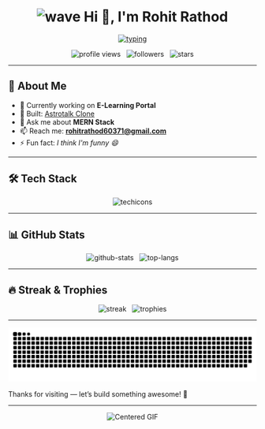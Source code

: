 <!-- README.md -->

<h1 align="center">
  <img src="https://raw.githubusercontent.com/rohitrathod9033/rohitrathod9033/output/wave.gif" alt="wave" width="34px" />
  Hi 👋, I'm Rohit Rathod
</h1>

<p align="center">
  <a href="https://git.io/typing-svg">
    <img src="https://readme-typing-svg.herokuapp.com?font=Fira+Code&size=26&pause=1200&color=00E6FF&center=true&vCenter=true&width=780&lines=Full-Stack+JavaScript+Developer;MERN+Stack+|+MongoDB+Express+React+Node;Building+E-Learning+Portal;Open+to+Collaborations" alt="typing"/>
  </a>
</p>

<p align="center">
  <img src="https://komarev.com/ghpvc/?username=rohitrathod9033&label=Profile+views&color=0e75b6&style=flat" alt="profile views" />
  &nbsp;
  <img src="https://img.shields.io/github/followers/rohitrathod9033?label=Followers&style=social" alt="followers" />
  &nbsp;
  <img src="https://img.shields.io/github/stars/rohitrathod9033?style=social" alt="stars" />
</p>

---

## 🚀 About Me
- 🔭 Currently working on **E-Learning Portal**  
- 🌟 Built: [Astrotalk Clone](https://astrotalk-clone.netlify.app/)  
- 💬 Ask me about **MERN Stack**  
- 📫 Reach me: **rohitrathod60371@gmail.com**  
- ⚡ Fun fact: *I think I'm funny 😄*

---

## 🛠 Tech Stack
<p align="center">
  <img src="https://skillicons.dev/icons?i=js,react,nodejs,express,mongodb,tailwind,aws,docker,git,html,css&theme=dark" alt="techicons"/>
</p>

---

## 📊 GitHub Stats
<p align="center">
  <img src="https://github-readme-stats.vercel.app/api?username=rohitrathod9033&show_icons=true&theme=tokyonight&hide_border=true" height="160" alt="github-stats"/>
  &nbsp;
  <img src="https://github-readme-stats.vercel.app/api/top-langs/?username=rohitrathod9033&layout=compact&theme=tokyonight&hide_border=true" height="160" alt="top-langs"/>
</p>

---

## 🔥 Streak & Trophies
<p align="center">
  <img src="https://github-readme-streak-stats.herokuapp.com?user=rohitrathod9033&theme=tokyonight&hide_border=true" alt="streak" />
  &nbsp;
  <img src="https://github-profile-trophy.vercel.app/?username=rohitrathod9033&theme=dracula&no-frame=true" alt="trophies" />
</p>

---


<picture>
  <source
    media="(prefers-color-scheme: dark)"
    srcset="https://raw.githubusercontent.com/platane/snk/output/github-contribution-grid-snake-dark.svg"
  />
  <source
    media="(prefers-color-scheme: light)"
    srcset="https://raw.githubusercontent.com/platane/snk/output/github-contribution-grid-snake.svg"
  />
  <img
    alt="github contribution grid snake animation"
    src="https://raw.githubusercontent.com/platane/snk/output/github-contribution-grid-snake.svg"
  />
</picture>


Thanks for visiting — let’s build something awesome! 🚀


-------------------

<div style="width: 100%; display: flex; justify-content: center;">
  <img src="https://user-images.githubusercontent.com/74038190/212749171-b84692a8-2b04-4e3b-93ca-ac14705da224.gif" alt="Centered GIF">
</div>


